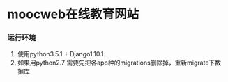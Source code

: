 # moocweb在线教育网站

### 运行环境
1. 使用python3.5.1 + Django1.10.1
2. 如果用python2.7 需要先把各app种的migrations删除掉，重新migrate下数据库